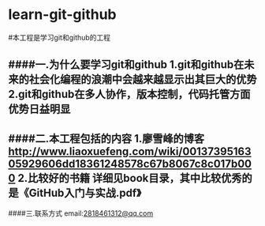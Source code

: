 # learn-git-github
#本工程是学习git和github的工程


####一.为什么要学习git和github
    1.git和github在未来的社会化编程的浪潮中会越来越显示出其巨大的优势
    2.git和github在多人协作，版本控制，代码托管方面优势日益明显
---
####二.本工程包括的内容
    1.廖雪峰的博客
    http://www.liaoxuefeng.com/wiki/0013739516305929606dd18361248578c67b8067c8c017b000
    2.比较好的书籍
    详细见book目录，其中比较优秀的是《GitHub入门与实战.pdf》
---
####三.联系方式
    email:2818461312@qq.com